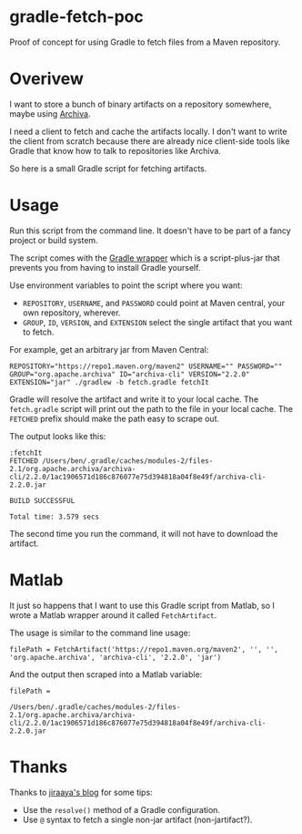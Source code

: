 # gradle-fetch-poc
Proof of concept for using Gradle to fetch files from a Maven repository.

# Overivew
I want to store a bunch of binary artifacts on a repository somewhere, maybe using [Archiva](https://archiva.apache.org/docs/1.3.6/quick-start.html).

I need a client to fetch and cache the artifacts locally.  I don't want to write the client from scratch because there are already nice client-side tools like Gradle that know how to talk to repositories like Archiva.

So here is a small Gradle script for fetching artifacts.

# Usage
Run this script from the command line.  It doesn't have to be part of a fancy project or build system.

The script comes with the [Gradle wrapper](https://docs.gradle.org/current/userguide/gradle_wrapper.html) which is a script-plus-jar that prevents you from having to install Gradle yourself.

Use environment variables to point the script where you want:
  * `REPOSITORY`, `USERNAME`, and `PASSWORD` could point at Maven central, your own repository, wherever.
  * `GROUP`, `ID`, `VERSION`, and `EXTENSION` select the single artifact that you want to fetch.

For example, get an arbitrary jar from Maven Central:
```
REPOSITORY="https://repo1.maven.org/maven2" USERNAME="" PASSWORD="" GROUP="org.apache.archiva" ID="archiva-cli" VERSION="2.2.0" EXTENSION="jar" ./gradlew -b fetch.gradle fetchIt
```

Gradle will resolve the artifact and write it to your local cache.  The `fetch.gradle` script will print out the path to the file in your local cache.  The `FETCHED` prefix should make the path easy to scrape out.

The output looks like this:
```
:fetchIt
FETCHED /Users/ben/.gradle/caches/modules-2/files-2.1/org.apache.archiva/archiva-cli/2.2.0/1ac1906571d186c876077e75d394818a04f8e49f/archiva-cli-2.2.0.jar

BUILD SUCCESSFUL

Total time: 3.579 secs
```

The second time you run the command, it will not have to download the artifact.

# Matlab
It just so happens that I want to use this Gradle script from Matlab, so I wrote a Matlab wrapper around it called `FetchArtifact`.

The usage is similar to the command line usage:
```
filePath = FetchArtifact('https://repo1.maven.org/maven2', '', '', 'org.apache.archiva', 'archiva-cli', '2.2.0', 'jar')
```

And the output then scraped into a Matlab variable:
```
filePath =

/Users/ben/.gradle/caches/modules-2/files-2.1/org.apache.archiva/archiva-cli/2.2.0/1ac1906571d186c876077e75d394818a04f8e49f/archiva-cli-2.2.0.jar
```

# Thanks
Thanks to [jiraaya's blog](https://jiraaya.wordpress.com/2014/06/05/download-non-jar-dependency-in-gradle/) for some tips:
  * Use the `resolve()` method of a Gradle configuration.
  * Use `@` syntax to fetch a single non-jar artifact (non-jartifact?).
